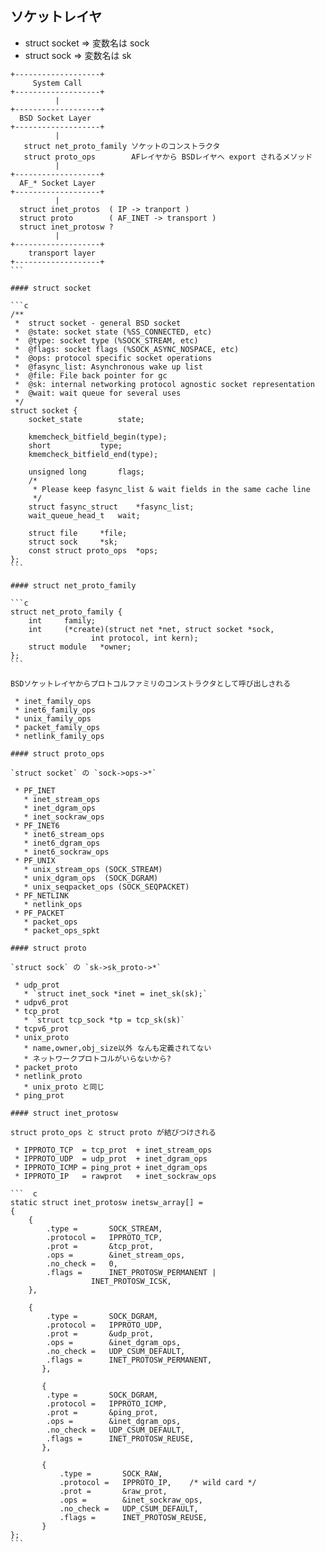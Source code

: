 ## ソケットレイヤ

 * struct socket => 変数名は sock
 * struct sock   => 変数名は sk

````
+-------------------+
     System Call
+-------------------+
          |
+-------------------+
  BSD Socket Layer
+-------------------+
          |
   struct net_proto_family ソケットのコンストラクタ
   struct proto_ops        AFレイヤから BSDレイヤへ export されるメソッド
          |
+-------------------+
  AF_* Socket Layer
+-------------------+
          |
  struct inet_protos  ( IP -> tranport )
  struct proto        ( AF_INET -> transport )
  struct inet_protosw ?
          |
+-------------------+
    transport layer
+-------------------+
```

#### struct socket

```c
/**
 *  struct socket - general BSD socket
 *  @state: socket state (%SS_CONNECTED, etc)
 *  @type: socket type (%SOCK_STREAM, etc)
 *  @flags: socket flags (%SOCK_ASYNC_NOSPACE, etc)
 *  @ops: protocol specific socket operations
 *  @fasync_list: Asynchronous wake up list
 *  @file: File back pointer for gc
 *  @sk: internal networking protocol agnostic socket representation
 *  @wait: wait queue for several uses
 */
struct socket {
	socket_state		state;

	kmemcheck_bitfield_begin(type);
	short			type;
	kmemcheck_bitfield_end(type);

	unsigned long		flags;
	/*
	 * Please keep fasync_list & wait fields in the same cache line
	 */
	struct fasync_struct	*fasync_list;
	wait_queue_head_t	wait;

	struct file		*file;
	struct sock		*sk;
	const struct proto_ops	*ops;
};
```

#### struct net_proto_family

```c
struct net_proto_family {
	int		family;
	int		(*create)(struct net *net, struct socket *sock,
				  int protocol, int kern);
	struct module	*owner;
};
```

BSDソケットレイヤからプロトコルファミリのコンストラクタとして呼び出しされる

 * inet_family_ops
 * inet6_family_ops
 * unix_family_ops
 * packet_family_ops
 * netlink_family_ops

#### struct proto_ops

`struct socket` の `sock->ops->*`

 * PF_INET
   * inet_stream_ops
   * inet_dgram_ops
   * inet_sockraw_ops
 * PF_INET6
   * inet6_stream_ops
   * inet6_dgram_ops
   * inet6_sockraw_ops
 * PF_UNIX
   * unix_stream_ops (SOCK_STREAM)
   * unix_dgram_ops  (SOCK_DGRAM)
   * unix_seqpacket_ops (SOCK_SEQPACKET)
 * PF_NETLINK
   * netlink_ops
 * PF_PACKET
   * packet_ops
   * packet_ops_spkt

#### struct proto

`struct sock` の `sk->sk_proto->*`

 * udp_prot
   * `struct inet_sock *inet = inet_sk(sk);`
 * udpv6_prot
 * tcp_prot
   * `struct tcp_sock *tp = tcp_sk(sk)`
 * tcpv6_prot
 * unix_proto
   * name,owner,obj_size以外 なんも定義されてない
   * ネットワークプロトコルがいらないから?
 * packet_proto
 * netlink_proto
   * unix_proto と同じ
 * ping_prot

#### struct inet_protosw

struct proto_ops と struct proto が結びつけされる

 * IPPROTO_TCP  = tcp_prot  + inet_stream_ops
 * IPPROTO_UDP  = udp_prot  + inet_dgram_ops
 * IPPROTO_ICMP = ping_prot + inet_dgram_ops
 * IPPROTO_IP   = rawprot   + inet_sockraw_ops

```  c
static struct inet_protosw inetsw_array[] =
{
	{
		.type =       SOCK_STREAM,
		.protocol =   IPPROTO_TCP,
		.prot =       &tcp_prot,
		.ops =        &inet_stream_ops,
		.no_check =   0,
		.flags =      INET_PROTOSW_PERMANENT |
			      INET_PROTOSW_ICSK,
	},

	{
		.type =       SOCK_DGRAM,
		.protocol =   IPPROTO_UDP,
		.prot =       &udp_prot,
		.ops =        &inet_dgram_ops,
		.no_check =   UDP_CSUM_DEFAULT,
		.flags =      INET_PROTOSW_PERMANENT,
       },

       {
		.type =       SOCK_DGRAM,
		.protocol =   IPPROTO_ICMP,
		.prot =       &ping_prot,
		.ops =        &inet_dgram_ops,
		.no_check =   UDP_CSUM_DEFAULT,
		.flags =      INET_PROTOSW_REUSE,
       },

       {
	       .type =       SOCK_RAW,
	       .protocol =   IPPROTO_IP,	/* wild card */
	       .prot =       &raw_prot,
	       .ops =        &inet_sockraw_ops,
	       .no_check =   UDP_CSUM_DEFAULT,
	       .flags =      INET_PROTOSW_REUSE,
       }
};
```  
